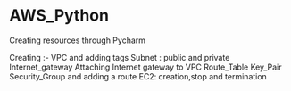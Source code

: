 # AWS_Python
Creating resources through Pycharm

Creating :-
  VPC and adding tags
  Subnet : public and private
  Internet_gateway
  Attaching Internet gateway to VPC
  Route_Table
  Key_Pair
  Security_Group and adding a route
  EC2: creation,stop and termination
